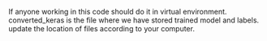If anyone working in this code should do it in virtual environment.
converted_keras is the file where we have stored trained model and labels.
update the location of files according to your computer.

